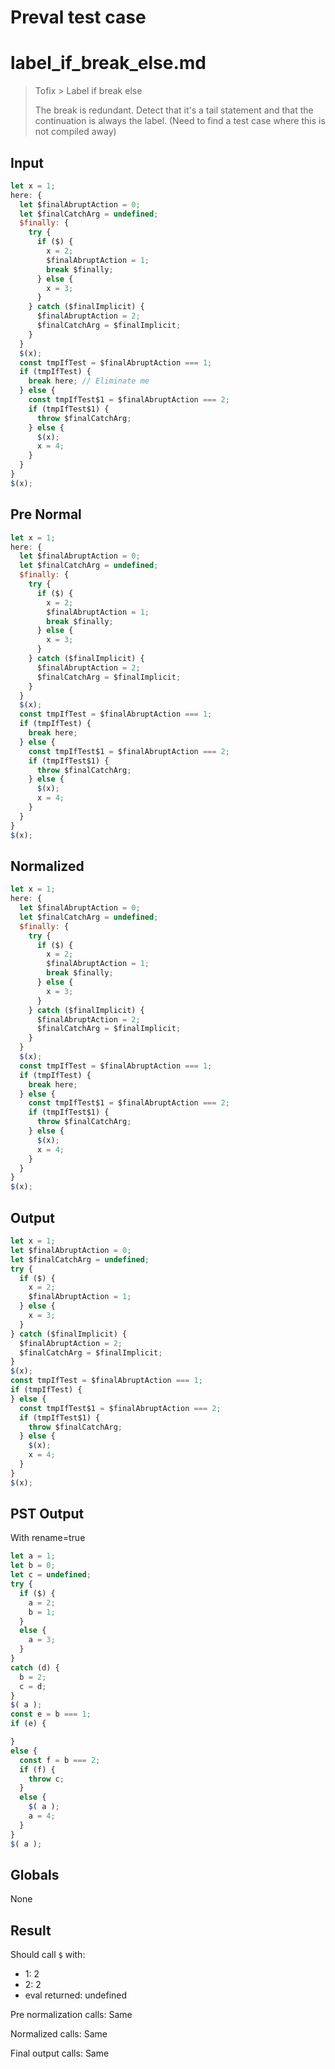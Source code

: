 # Preval test case

# label_if_break_else.md

> Tofix > Label if break else
>
> The break is redundant. Detect that it's a tail statement
> and that the continuation is always the label.
> (Need to find a test case where this is not compiled away)

## Input

`````js filename=intro
let x = 1;
here: {
  let $finalAbruptAction = 0;
  let $finalCatchArg = undefined;
  $finally: {
    try {
      if ($) {
        x = 2;
        $finalAbruptAction = 1;
        break $finally;
      } else {
        x = 3;
      }
    } catch ($finalImplicit) {
      $finalAbruptAction = 2;
      $finalCatchArg = $finalImplicit;
    }
  }
  $(x);
  const tmpIfTest = $finalAbruptAction === 1;
  if (tmpIfTest) {
    break here; // Eliminate me
  } else {
    const tmpIfTest$1 = $finalAbruptAction === 2;
    if (tmpIfTest$1) {
      throw $finalCatchArg;
    } else {
      $(x);
      x = 4;
    }
  }
}
$(x);
`````

## Pre Normal

`````js filename=intro
let x = 1;
here: {
  let $finalAbruptAction = 0;
  let $finalCatchArg = undefined;
  $finally: {
    try {
      if ($) {
        x = 2;
        $finalAbruptAction = 1;
        break $finally;
      } else {
        x = 3;
      }
    } catch ($finalImplicit) {
      $finalAbruptAction = 2;
      $finalCatchArg = $finalImplicit;
    }
  }
  $(x);
  const tmpIfTest = $finalAbruptAction === 1;
  if (tmpIfTest) {
    break here;
  } else {
    const tmpIfTest$1 = $finalAbruptAction === 2;
    if (tmpIfTest$1) {
      throw $finalCatchArg;
    } else {
      $(x);
      x = 4;
    }
  }
}
$(x);
`````

## Normalized

`````js filename=intro
let x = 1;
here: {
  let $finalAbruptAction = 0;
  let $finalCatchArg = undefined;
  $finally: {
    try {
      if ($) {
        x = 2;
        $finalAbruptAction = 1;
        break $finally;
      } else {
        x = 3;
      }
    } catch ($finalImplicit) {
      $finalAbruptAction = 2;
      $finalCatchArg = $finalImplicit;
    }
  }
  $(x);
  const tmpIfTest = $finalAbruptAction === 1;
  if (tmpIfTest) {
    break here;
  } else {
    const tmpIfTest$1 = $finalAbruptAction === 2;
    if (tmpIfTest$1) {
      throw $finalCatchArg;
    } else {
      $(x);
      x = 4;
    }
  }
}
$(x);
`````

## Output

`````js filename=intro
let x = 1;
let $finalAbruptAction = 0;
let $finalCatchArg = undefined;
try {
  if ($) {
    x = 2;
    $finalAbruptAction = 1;
  } else {
    x = 3;
  }
} catch ($finalImplicit) {
  $finalAbruptAction = 2;
  $finalCatchArg = $finalImplicit;
}
$(x);
const tmpIfTest = $finalAbruptAction === 1;
if (tmpIfTest) {
} else {
  const tmpIfTest$1 = $finalAbruptAction === 2;
  if (tmpIfTest$1) {
    throw $finalCatchArg;
  } else {
    $(x);
    x = 4;
  }
}
$(x);
`````

## PST Output

With rename=true

`````js filename=intro
let a = 1;
let b = 0;
let c = undefined;
try {
  if ($) {
    a = 2;
    b = 1;
  }
  else {
    a = 3;
  }
}
catch (d) {
  b = 2;
  c = d;
}
$( a );
const e = b === 1;
if (e) {

}
else {
  const f = b === 2;
  if (f) {
    throw c;
  }
  else {
    $( a );
    a = 4;
  }
}
$( a );
`````

## Globals

None

## Result

Should call `$` with:
 - 1: 2
 - 2: 2
 - eval returned: undefined

Pre normalization calls: Same

Normalized calls: Same

Final output calls: Same
